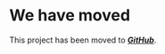# We have moved #

This project has been moved to _**[GitHub](https://github.com/robotframework/SeleniumLibrary)**_.
